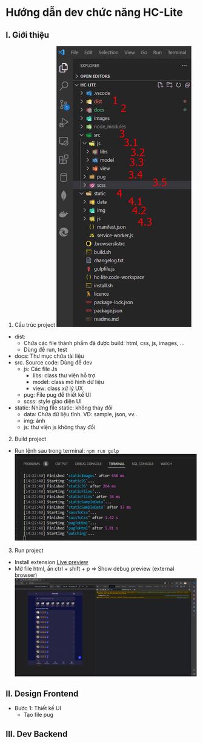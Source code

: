 # Hướng dẫn dev chức năng HC-Lite
## I. Giới thiệu
1. Cấu trúc project
![](images/2023-03-24-14-09-33.png)
- dist: 
    - Chứa các file thành phẩm đã được build: html, css, js, images, ...
    - Dùng để run, test
- docs: Thư mục chứa tài liệu
- src. Source code: Dùng để dev
    - js: Các file Js
        - libs: class thư viện hỗ trợ
        - model: class mô hình dữ liệu
        - view: class xử lý UX
    - pug: File pug để thiết kế UI
    - scss: style giao diện UI
- static: Những file static: không thay đổi
    - data: Chứa dữ liệu tĩnh. VD: sample, json, vv..
    - img: ảnh
    - js: thư viện js không thay đổi

2. Build project
- Run lệnh sau trong terminal: `npm run gulp`
![](images/2023-03-24-14-22-58.png)

3. Run project
- Install extension [Live preview](https://marketplace.visualstudio.com/items?itemName=ms-vscode.live-server)
- Mở file html, ấn ctrl + shift + p => Show debug preview (external browser)
![](images/2023-03-24-14-21-08.png)


## II. Design Frontend
- Bước 1: Thiết kế UI
    - Tạo file pug
## III. Dev Backend
